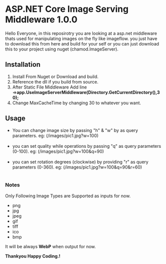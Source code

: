 <h1>ASP.NET Core Image Serving Middleware 1.0.0</h1>

<p>
  Hello Everyone, in this reposirotry you are looking at a asp.net middleware thats used for manipulating images on the fly like imageflow. you just have to
  download this from here and build for your self or you can just download this to your project using nuget (chamod.ImageServer).
</p>

<h2>Installation</h2>

<ol>
  <li>Install From Nuget or Download and build.</li>
  <li>Reference the dll if you build from source.</li>
  <li>After Static File Middleware Add line =><b>app.UseImageServerMiddleware(Directory.GetCurrentDirectory(),30);</b></li>
  <li>Change MaxCacheTime by changing 30 to whatever you want.</li>
</ol>

<h2>Usage</h2>
<ul>
  <li>
    You can change image size by passing "h" & "w" by as query parameters. eg: (/images/pic1.jpg?w=100)
  </li>
  <br>
  <li>
    you can set quality while operations by passing "q" as query parameters (0-100). eg: (/images/pic1.jpg?w=100&q=90)
  </li>
  <br>
  <li>
    you can set rotation degrees (clockwise) by providing "r" as query parameters (0-360). eg: (/images/pic1.jpg?w=100&q=90&r=60)
  </li>
  <br>
</ul>
<h3>Notes</h3>
<p>Only Following Image Types are Supported as inputs for now.</p>
<ul>
  <li>png</li>
  <li>jpg</li>
  <li>jpeg</li>
  <li>gif</li>
  <li>tiff</li>
  <li>ico</li>
  <li>bmp</li>
</ul>
<p>It will be always <b>WebP</b> when output for now.</p>

<b>Thankyou Happy Coding.!</b>






